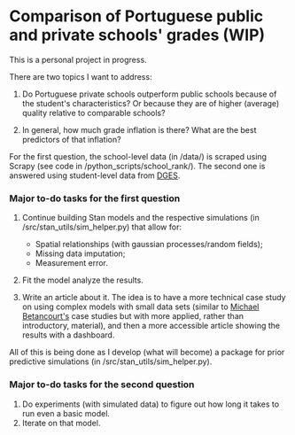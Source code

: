 # Comparison of Portuguese public and private schools' grades (WIP)

This is a personal project in progress. 

There are two topics I want to address:

1. Do Portuguese private schools outperform public schools because of
the student's characteristics? Or because they are of higher (average)
quality relative to comparable schools?

2. In general, how much grade inflation is there? What are the best
predictors of that inflation?

For the first question, the school-level data (in /data/) is scraped using
Scrapy (see code in /python_scripts/school_rank/). The second one is answered
using student-level data from [DGES](https://www.dge.mec.pt/relatoriosestatisticas-0).

### Major to-do tasks for the first question

1. Continue building Stan models and the respective simulations (in
/src/stan_utils/sim_helper.py) that allow for:
    - Spatial relationships (with gaussian processes/random fields);
    - Missing data imputation;
    - Measurement error.

2. Fit the model analyze the results.

3. Write an article about it. The idea is to have a more technical case study
on using complex models with small data sets (similar to [Michael Betancourt's](https://betanalpha.github.io/writing/) 
case studies but with more applied, rather than introductory, material), and
then a more accessible article showing the results with a dashboard. 

All of this is being done as I develop (what will become) a package for prior predictive 
simulations (in /src/stan_utils/sim_helper.py).

### Major to-do tasks for the second question

1. Do experiments (with simulated data) to figure out how long it takes to run even a basic model. 
2. Iterate on that model. 


